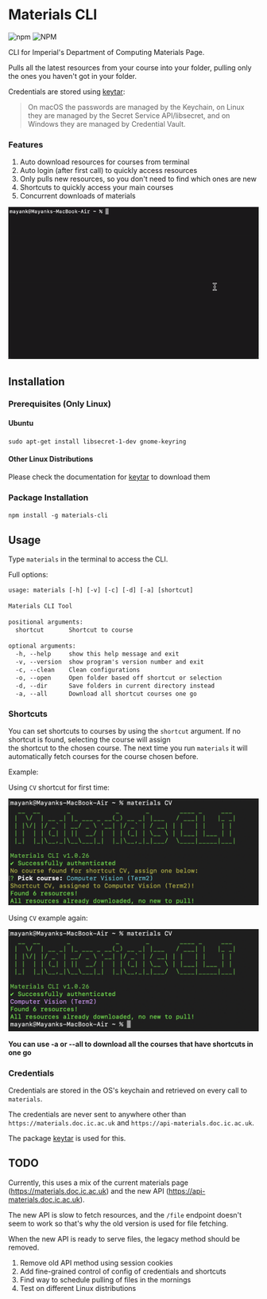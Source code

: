 
# Materials CLI
![npm](https://img.shields.io/npm/v/materials-cli) ![NPM](https://img.shields.io/npm/l/materials-cli)

CLI for Imperial's Department of Computing Materials Page.

Pulls all the latest resources from your course into your folder, pulling only the ones you haven't got in your folder.

Credentials are stored using [keytar](https://www.npmjs.com/package/keytar):

> On macOS the passwords are managed by the Keychain, on Linux they are managed by the Secret Service API/libsecret, and on Windows they are managed by Credential Vault.


### Features
1. Auto download resources for courses from terminal
2. Auto login (after first call) to quickly access resources
3. Only pulls new resources, so you don't need to find which ones are new
4. Shortcuts to quickly access your main courses
5. Concurrent downloads of materials

![CLI demo](media/demo.gif)

## Installation

### Prerequisites (Only Linux)

#### Ubuntu

`sudo apt-get install libsecret-1-dev gnome-keyring`

#### Other Linux Distributions

Please check the documentation for [keytar](https://www.npmjs.com/package/keytar) to download them

### Package Installation

`npm install -g materials-cli`


## Usage

Type `materials` in the terminal to access the CLI.

Full options:

```  
usage: materials [-h] [-v] [-c] [-d] [-a] [shortcut]

Materials CLI Tool

positional arguments:
  shortcut       Shortcut to course

optional arguments:
  -h, --help     show this help message and exit
  -v, --version  show program's version number and exit
  -c, --clean    Clean configurations
  -o, --open     Open folder based off shortcut or selection
  -d, --dir      Save folders in current directory instead
  -a, --all      Download all shortcut courses one go

 ```  

### Shortcuts

You can set shortcuts to courses by using the `shortcut` argument. If no shortcut is found, selecting the course will assign  
the shortcut to the chosen course. The next time you run `materials` it will automatically fetch courses for the course chosen before.

Example:

Using `CV` shortcut for first time:

![Shortcut Example 1](media/shortcut1.png)

Using `CV` example again:

![Shortcut Example 2](media/shortcut2.png)

**You can use -a or --all to download all the courses that have shortcuts in one go**

### Credentials

Credentials are stored in the OS's keychain and retrieved on every call to `materials`.

The credentials are never sent to anywhere other than `https://materials.doc.ic.ac.uk` and `https://api-materials.doc.ic.ac.uk`.

The package [keytar](https://www.npmjs.com/package/keytar) is used for this.

## TODO

Currently, this uses a mix of the current materials page (https://materials.doc.ic.ac.uk) and the new API (https://api-materials.doc.ic.ac.uk).

The new API is slow to fetch resources, and the `/file` endpoint doesn't seem to work so that's why the old version is used for file fetching.

When the new API is ready to serve files, the legacy method should be removed.

1. Remove old API method using session cookies
2. Add fine-grained control of config of credentials and shortcuts
3. Find way to schedule pulling of files in the mornings
4. Test on different Linux distributions
